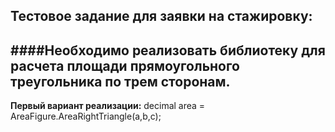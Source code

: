 ## Тестовое задание для заявки на стажировку:
####Необходимо реализовать библиотеку для расчета площади прямоугольного треугольника по трем сторонам.
----
**Первый вариант реализации:**
                decimal area = AreaFigure.AreaRightTriangle(a,b,c);
